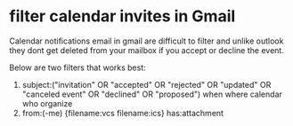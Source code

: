 # filter calendar invites in Gmail

Calendar notifications email in gmail are difficult to filter and unlike outlook they dont get deleted from your mailbox if you accept or decline the event.

Below are two filters that works best:

1. subject:("invitation" OR "accepted" OR "rejected" OR "updated" OR "canceled event" OR "declined" OR "proposed") when where calendar who organize
2. from:(-me) {filename:vcs filename:ics} has:attachment
